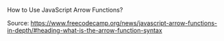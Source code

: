 How to Use JavaScript Arrow Functions?

Source: https://www.freecodecamp.org/news/javascript-arrow-functions-in-depth/#heading-what-is-the-arrow-function-syntax
